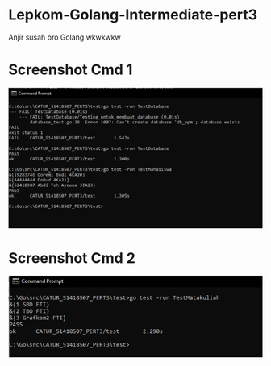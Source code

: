 # Lepkom-Golang-Intermediate-pert3
Anjir susah bro Golang
wkwkwkw

# Screenshot Cmd 1
<img src="https://github.com/lolimilkita/Lepkom-Golang-Intermediate-pert3/blob/main/Screenshot/ss1.png" width="950px" height="auto">

# Screenshot Cmd 2
<img src="https://github.com/lolimilkita/Lepkom-Golang-Intermediate-pert3/blob/main/Screenshot/ss2.png" width="950px" height="auto">

